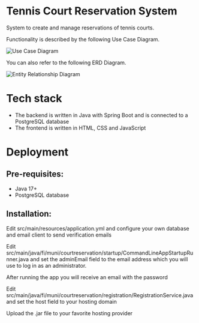 # Tennis Court Reservation System

System to create and manage reservations of tennis courts.

Functionality is described by the following Use Case Diagram.

![Use Case Diagram](https://drive.google.com/uc?export=view&id=1y7SAjTamDN5u9RGpYHToWVSvL4-U018L)

You can also refer to the following ERD Diagram.

![Entity Relationship Diagram](https://drive.google.com/uc?export=view&id=1c_cR1_JaBt25sr5_tItMfEhxBDkt8g92)

# Tech stack

- The backend is written in Java with Spring Boot and is connected to a PostgreSQL database
- The frontend is written in HTML, CSS and JavaScript

# Deployment

## Pre-requisites:
- Java 17+
- PostgreSQL database

## Installation:
Edit src/main/resources/application.yml and configure your own database and email client to send verification emails

Edit src/main/java/fi/muni/courtreservation/startup/CommandLineAppStartupRunner.java and set the adminEmail field to the email address which you will use to log in as an administrator.

After running the app you will receive an email with the password

Edit src/main/java/fi/muni/courtreservation/registration/RegistrationService.java and set the host field to your hosting domain

Upload the .jar file to your favorite hosting provider
